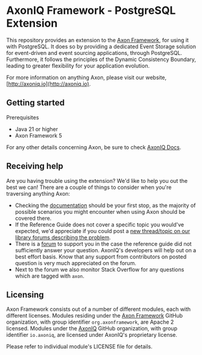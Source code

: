 # AxonIQ Framework - PostgreSQL Extension

This repository provides an extension to the [Axon Framework](https://github.com/AxonFramework/AxonFramework), for using
it with PostgreSQL. It does so by providing a dedicated Event Storage solution for event-driven and event sourcing
applications, through PostgreSQL. Furthermore, it follows the principles of the Dynamic Consistency Boundary, leading to
greater flexibility for your application evolution.

For more information on anything Axon, please visit our website, [http://axoniq.io](http://axoniq.io).

## Getting started

Prerequisites

* Java 21 or higher
* Axon Framework 5

For any other details concerning Axon, be sure to check [AxonIQ Docs](https://docs.axoniq.io/home/).

## Receiving help

Are you having trouble using the extension?
We'd like to help you out the best we can!
There are a couple of things to consider when you're traversing anything Axon:

* Checking the [documentation](https://docs.axoniq.io/home/) should be your first stop,
  as the majority of possible scenarios you might encounter when using Axon should be covered there.
* If the Reference Guide does not cover a specific topic you would've expected,
  we'd appreciate if you could post
  a [new thread/topic on our library forums describing the problem](https://discuss.axoniq.io/c/26).
* There is a [forum](https://discuss.axoniq.io/) to support you in the case the reference guide did not sufficiently
  answer your question.
  AxonIQ's developers will help out on a best effort basis.
  Know that any support from contributors on posted question is very much appreciated on the forum.
* Next to the forum we also monitor Stack Overflow for any questions which are tagged with `axon`.

## Licensing

Axon Framework consists out of a number of different modules, each with different licenses. Modules residing under
the [Axon Framework](https://github.com/AxonFramework) GitHub organization, with group identifier `org.axonframework`,
are Apache 2 licensed. Modules under the [AxonIQ](https://github.com/AxonIQ) GitHub organization, with group identifier
`io.axoniq`, are licensed under AxonIQ's proprietary license.

Please refer to individual module's LICENSE file for details.
